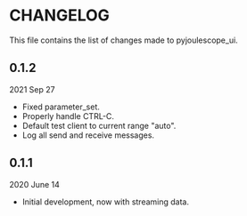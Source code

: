 
# CHANGELOG

This file contains the list of changes made to pyjoulescope_ui.


## 0.1.2

2021 Sep 27

* Fixed parameter_set.
* Properly handle CTRL-C.
* Default test client to  current range "auto".
* Log all send and receive messages.


## 0.1.1

2020 June 14

*   Initial development, now with streaming data.

